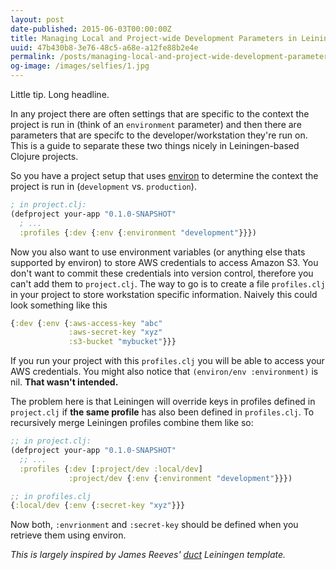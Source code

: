 ```yaml
---
layout: post
date-published: 2015-06-03T00:00:00Z
title: Managing Local and Project-wide Development Parameters in Leiningen
uuid: 47b430b8-3e76-48c5-a68e-a12fe88b2e4e
permalink: /posts/managing-local-and-project-wide-development-parameters-in-leiningen.html
og-image: /images/selfies/1.jpg
---
```


Little tip. Long headline.

In any project there are often settings that are specific to the
context the project is run in (think of an `environment` parameter)
and then there are parameters that are specifc to the
developer/workstation they're run on. This is a guide to separate
these two things nicely in Leiningen-based Clojure projects.

So you have a project setup that uses
[environ](https://github.com/weavejester/environ) to determine the
context the project is run in (`development` vs. `production`).

```clojure
; in project.clj:
(defproject your-app "0.1.0-SNAPSHOT"
  ; ...
  :profiles {:dev {:env {:environment "development"}}})
```

Now you also want to use environment variables (or anything else thats
supported by environ) to store AWS credentials to access Amazon
S3. You don't want to commit these credentials into version control,
therefore you can't add them to `project.clj`. The way to go is to
create a file `profiles.clj` in your project to store workstation
specific information. Naively this could look something like this

```clojure
{:dev {:env {:aws-access-key "abc"
             :aws-secret-key "xyz"
             :s3-bucket "mybucket"}}}
```

If you run your project with this `profiles.clj` you will be able to
access your AWS credentials. You might also notice that `(environ/env
:environment)` is nil. **That wasn't intended.**

The problem here is that Leiningen will override keys in profiles
defined in `project.clj` if **the same profile** has also been defined
in `profiles.clj`.  To recursively merge Leiningen profiles combine them like so:

```clojure
;; in project.clj:
(defproject your-app "0.1.0-SNAPSHOT"
  ;; ...
  :profiles {:dev [:project/dev :local/dev]
             :project/dev {:env {:environment "development"}}})

;; in profiles.clj
{:local/dev {:env {:secret-key "xyz"}}}
```

Now both, `:envrionment` and `:secret-key` should be defined when you
retrieve them using environ.

*This is largely inspired by James Reeves' [duct](https://github.com/weavejester/duct) Leiningen template.*
